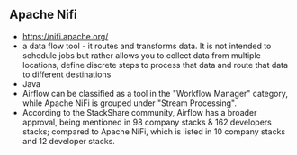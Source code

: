 ## Apache Nifi
* https://nifi.apache.org/
* a data flow tool - it routes and transforms data. It is not intended to schedule jobs but rather allows you to collect data from multiple locations, define discrete steps to process that data and route that data to different destinations
* Java
* Airflow can be classified as a tool in the "Workflow Manager" category, while Apache NiFi is grouped under "Stream Processing".
* According to the StackShare community, Airflow has a broader approval, being mentioned in 98 company stacks & 162 developers stacks; compared to Apache NiFi, which is listed in 10 company stacks and 12 developer stacks.